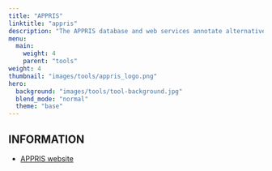 ```yaml
---
title: "APPRIS"
linktitle: "appris"
description: "The APPRIS database and web services annotate alternative splice variants and select a single variant as the main (principal) isoform."
menu:
  main:
    weight: 4
    parent: "tools"
weight: 4
thumbnail: "images/tools/appris_logo.png"
hero:
  background: "images/tools/tool-background.jpg"
  blend_mode: "normal"
  theme: "base"
---
```


## INFORMATION

- [APPRIS website](https://appris.bioinfo.cnio.es/#/)
